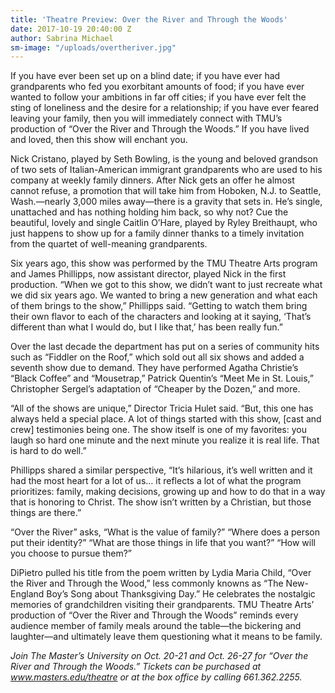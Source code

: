 ```yaml
---
title: 'Theatre Preview: Over the River and Through the Woods'
date: 2017-10-19 20:40:00 Z
author: Sabrina Michael
sm-image: "/uploads/overtheriver.jpg"
---
```


If you have ever been set up on a blind date; if you have ever had grandparents who fed you exorbitant amounts of food; if you have ever wanted to follow your ambitions in far off cities; if you have ever felt the sting of loneliness and the desire for a relationship; if you have ever feared leaving your family, then you will immediately connect with TMU’s production of “Over the River and Through the Woods.” If you have lived and loved, then this show will enchant you.
 
Nick Cristano, played by Seth Bowling, is the young and beloved grandson of two sets of Italian-American immigrant grandparents who are used to his company at weekly family dinners. After Nick gets an offer he almost cannot refuse, a promotion that will take him from Hoboken, N.J. to Seattle, Wash.—nearly 3,000 miles away—there is a gravity that sets in. He’s single, unattached and has nothing holding him back, so why not? Cue the beautiful, lovely and single Caitlin O’Hare, played by Ryley Breithaupt, who just happens to show up for a family dinner thanks to a timely invitation from the quartet of well-meaning grandparents. 

Six years ago, this show was performed by the TMU Theatre Arts program and James Phillipps, now assistant director, played Nick in the first production. “When we got to this show, we didn’t want to just recreate what we did six years ago. We wanted to bring a new generation and what each of them brings to the show,” Phillipps said. “Getting to watch them bring their own flavor to each of the characters and looking at it saying, ‘That’s different than what I would do, but I like that,’ has been really fun.”

Over the last decade the department has put on a series of community hits such as “Fiddler on the Roof,” which sold out all six shows and added a seventh show due to demand. They have performed Agatha Christie’s “Black Coffee” and “Mousetrap,” Patrick Quentin’s “Meet Me in St. Louis,” Christopher Sergel’s adaptation of “Cheaper by the Dozen,” and more. 

“All of the shows are unique,” Director Tricia Hulet said. “But, this one has always held a special place. A lot of things started with this show, [cast and crew] testimonies being one. The show itself is one of my favorites: you laugh so hard one minute and the next minute you realize it is real life. That is hard to do well.” 

Phillipps shared a similar perspective, “It’s hilarious, it’s well written and it had the most heart for a lot of us… it reflects a lot of what the program prioritizes: family, making decisions, growing up and how to do that in a way that is honoring to Christ. The show isn’t written by a Christian, but those things are there.” 

“Over the River” asks, “What is the value of family?” “Where does a person put their identity?” “What are those things in life that you want?” “How will you choose to pursue them?” 

DiPietro pulled his title from the poem written by Lydia Maria Child, “Over the River and Through the Wood,” less commonly knowns as “The New-England Boy’s Song about Thanksgiving Day.” He celebrates the nostalgic memories of grandchildren visiting their grandparents. TMU Theatre Arts’ production of “Over the River and Through the Woods” reminds every audience member of family meals around the table—the bickering and laughter—and ultimately leave them questioning what it means to be family. 
	
*Join The Master’s University on Oct. 20-21 and Oct. 26-27 for “Over the River and Through the Woods.” Tickets can be purchased at www.masters.edu/theatre or at the box office by calling 661.362.2255.*
